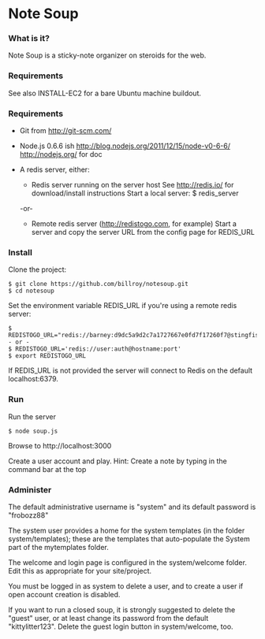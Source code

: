 Note Soup 
===

### What is it?

Note Soup is a sticky-note organizer on steroids for the web.  

### Requirements

See also INSTALL-EC2 for a bare Ubuntu machine buildout.

### Requirements

- Git from http://git-scm.com/

- Node.js 0.6.6 ish
	http://blog.nodejs.org/2011/12/15/node-v0-6-6/
	http://nodejs.org/ for doc

- A redis server, either:

	- Redis server running on the server host
		See http://redis.io/ for download/install instructions
		Start a local server:
		$ redis_server

	-or-

	- Remote redis server (http://redistogo.com, for example)
		Start a server and copy the server URL from the config page for REDIS_URL
		

### Install

Clone the project:

	$ git clone https://github.com/billroy/notesoup.git
	$ cd notesoup

Set the environment variable REDIS_URL if you're using a remote redis server:

	$ REDISTOGO_URL="redis://barney:d9dc5a9d2c7a1727667e0fd7f17260f7@stingfish.redistogo.com:9361/"
	- or -
	$ REDISTOGO_URL='redis://user:auth@hostname:port'
	$ export REDISTOGO_URL

If REDIS_URL is not provided the server will connect to Redis on the default localhost:6379.


### Run

Run the server

	$ node soup.js

Browse to http://localhost:3000

Create a user account and play.
Hint: Create a note by typing in the command bar at the top

### Administer

The default administrative username is "system" and its default password is "frobozz88"

The system user provides a home for the system templates (in the folder system/templates); 
these are the templates that auto-populate the System part of the mytemplates folder.  

The welcome and login page is configured in the system/welcome folder.  Edit this as appropriate
for your site/project.

You must be logged in as system to delete a user, and to create a user if open account creation
is disabled.

If you want to run a closed soup, it is strongly suggested to delete the "guest" user, or at
least change its password from the default "kittylitter123".  Delete the guest login button
in system/welcome, too.

